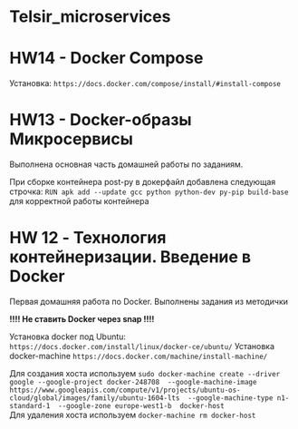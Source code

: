 # Telsir_microservices

# HW14 - Docker Compose

Установка: `https://docs.docker.com/compose/install/#install-compose`



# HW13 - Docker-образы Микросервисы

Выполнена основная часть домашней работы по заданиям. 

При сборке контейнера post-py в докерфайл добавлена следующая строчка: `RUN apk add --update gcc python python-dev py-pip build-base` для корректной работы контейнера


# HW 12 - Технология контейнеризации. Введение в Docker

Первая домашняя работа по Docker. Выполнены задания из методички

**!!!! Не ставить Docker через snap !!!!**

Установка docker под Ubuntu: `https://docs.docker.com/install/linux/docker-ce/ubuntu/`
Установка docker-machine `https://docs.docker.com/machine/install-machine/`

Для создания хоста используем `sudo docker-machine create --driver google --google-project docker-248708  --google-machine-image https://www.googleapis.com/compute/v1/projects/ubuntu-os-cloud/global/images/family/ubuntu-1604-lts  --google-machine-type n1-standard-1  --google-zone europe-west1-b  docker-host` \
Для удаления хоста используем `docker-machine rm docker-host`
